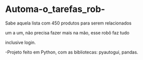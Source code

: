 # Automa-o_tarefas_rob-

Sabe aquela lista com 450 produtos para serem relacionados

um a um, não precisa fazer mais na mão, esse robô faz tudo

inclusive login.

-Projeto feito em Python, com as bibliotecas: pyautogui, pandas.

